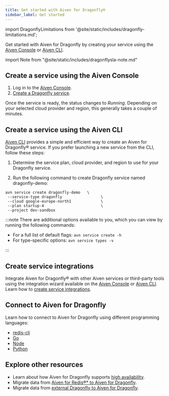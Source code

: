 ```yaml
---
title: Get started with Aiven for Dragonfly®
sidebar_label: Get started
---
```

import DragonflyLimitations from '@site/static/includes/dragonfly-limitations.md';

Get started with Aiven for Dragonfly by creating your service using the [Aiven Console](https://console.aiven.io/) or [Aiven CLI](https://github.com/aiven/aiven-client).

import Note from "@site/static/includes/dragonflysla-note.md"

<Note/>

## Create a service using the Aiven Console

1. Log in to the [Aiven Console](https://console.aiven.io/).
1. [Create a Dragonfly service](/docs/platform/howto/create_new_service).

Once the service is ready, the status changes to *Running*. Depending on
your selected cloud provider and region, this generally takes a couple
of minutes.

## Create a service using the Aiven CLI

[Aiven CLI](https://github.com/aiven/aiven-client) provides a simple and
efficient way to create an Aiven for Dragonfly® service. If you prefer
launching a new service from the CLI, follow these steps:

1. Determine the service plan, cloud provider, and region to
   use for your Dragonfly service.

1. Run the following command to create Dragonfly service named
   dragonfly-demo:

```text
avn service create dragonfly-demo   \
 --service-type dragonfly                 \
 --cloud google-europe-north1             \
 --plan startup-4                         \
 --project dev-sandbox
```

:::note
There are additional options available to you, which you can view by
running the following commands:

- For a full list of default flags: `avn service create -h`
- For type-specific options: `avn service types -v`

:::

## Create service integrations

Integrate Aiven for Dragonfly® with other Aiven services or third-party tools using the
integration wizard available on the [Aiven Console](https://console.aiven.io/) or
[Aiven CLI](https://github.com/aiven/aiven-client).
Learn how to [create service integrations](/docs/platform/howto/create-service-integration).

## Connect to Aiven for Dragonfly

Learn how to connect to Aiven for Dragonfly using different programming
languages:

- [redis-cli](/docs/products/dragonfly/howto/connect-redis-cli)
- [Go](/docs/products/dragonfly/howto/connect-go)
- [Node](/docs/products/dragonfly/howto/connect-node)
- [Python](/docs/products/dragonfly/howto/connect-python)

<DragonflyLimitations />

## Explore other resources

- Learn about how Aiven for Dragonfly supports
  [high availability](/docs/products/dragonfly/concepts/ha-dragonfly).
- Migrate data from
  [Aiven for Redis®* to Aiven for Dragonfly](/docs/products/dragonfly/howto/migrate-aiven-redis-df-console).
- Migrate data from
  [external Dragonfly to Aiven for Dragonfly](/docs/products/dragonfly/howto/migrate-ext-redis-df-console).
